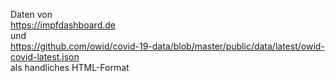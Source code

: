 Daten von<br>
https://impfdashboard.de<br>
und<br>
https://github.com/owid/covid-19-data/blob/master/public/data/latest/owid-covid-latest.json<br>
als handliches HTML-Format<br>
